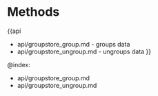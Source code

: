 
Methods
=======

{{api
- api/groupstore_group.md - groups data
- api/groupstore_ungroup.md - ungroups data
}}

@index:
- api/groupstore_group.md
- api/groupstore_ungroup.md


